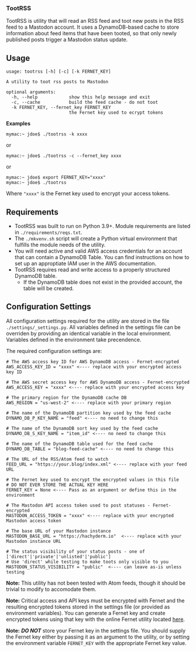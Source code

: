 ### TootRSS

TootRSS is utility that will read an RSS feed and toot new posts in the RSS feed to a Mastodon account. It uses a DynamoDB-based cache to store information about feed items that have been tooted, so that only newly published posts trigger a Mastodon status update.

## Usage
```
usage: tootrss [-h] [-c] [-k FERNET_KEY]

A utility to toot rss posts to Mastodon

optional arguments:
  -h, --help            show this help message and exit
  -c, --cache           build the feed cache - do not toot
  -k FERNET_KEY, --fernet_key FERNET_KEY
                        the Fernet key used to ecrypt tokens
```

**Examples**
```
mymac:~ jdoe$ ./tootrss -k xxxx
```
or
```
mymac:~ jdoe$ ./tootrss -c --fernet_key xxxx
```
or
```
mymac:~ jdoe$ export FERNET_KEY="xxxx"
mymac:~ jdoe$ ./tootrss
```
Where `"xxxx"` is the Fernet key used to encrypt your access tokens.

## Requirements
* TootRSS was built to run on Python 3.9+. Module requirements are listed in `./requirements/reqs.txt`.
* The `./mkvenv.sh` script will create a Python virtual environment that fulfills the module needs of the utility.
* You will need active and valid AWS access credentials for an account that can contain a DynamoDB Table. You can find instructions on how to set up an approptiate IAM user in the AWS documentation.
* TootRSS requires read and write access to a properly structured DynamoDB table.
  * If the DynamoDB table does not exist in the provided account, the table will be created.

## Configuration Settings

All configuration settings required for the utility are stored in the file `./settings/_settings.py`. All variables defined in the settings file can be overriden by providing an identical variable in the local environment. Variables defined in the environment take precendence.

The required configuration settings are:

```
# The AWS access key ID for AWS DynamoDB access - Fernet-encrypted
AWS_ACCESS_KEY_ID = "xxxx" <---- replace with your encrypted access key ID

# The AWS secret access key for AWS DynamoDB access - Fernet-encrypted
AWS_ACCESS_KEY = "xxxx" <---- replace with your encrypted access key

# The primary region for the DynamoDB cache DB
AWS_REGION = "us-west-2" <---- replace with your primary region

# The name of the DynamoDB partition key used by the feed cache
DYNAMO_DB_P_KEY_NAME = "feed" <---- no need to change this

# The name of the DynamoDB sort key used by the feed cache
DYNAMO_DB_S_KEY_NAME = "item_id" <---- no need to change this

# The name of the DynamoDB table used for the feed cache
DYNAMO_DB_TABLE = "blog-feed-cache" <---- no need to change this

# The URL of the RSS/Atom feed to watch
FEED_URL = "https://your.blog/index.xml" <---- replace with your feed URL

# The Fernet key used to encrypt the encrypted values in this file
# DO NOT EVER STORE THE ACTUAL KEY HERE
FERNET_KEY = None <---- Pass as an argument or define this in the environment

# The Mastodon API access token used to post statuses - Fernet-encrypted
MASTODON_ACCESS_TOKEN = "xxxx" <---- replace with your encrypted Mastodon access token

# The base URL of your Mastodon instance
MASTODON_BASE_URL = "https://hachyderm.io"  <---- replace with your Mastodon instance URL

# The status visibility of your status posts - one of ['direct'|'private'|'unlisted'|'public']
# Use 'direct' while testing to make toots only visible to you
MASTODON_STATUS_VISIBILITY = "public"  <---- can leave as-is unless testing
```

**Note:** This utility has not been tested with Atom feeds, though it should be trivial to modify to accomodate them.

**Note:** Critical access and API keys must be encrypted with Fernet and the resulting encrypted tokens stored in the settings file (or provided as environment variables). You can generate a Fernet key and create encrypted tokens using that key with the online Fernet utility located [here](https://8gwifi.org/fernet.jsp).
 
**Note:** _**DO NOT**_ store your Fernet key in the settings file. You should supply the Fernet key either by passing it as an argument to the utility, or by setting the environment variable `FERNET_KEY` with the appropriate Fernet key value.
